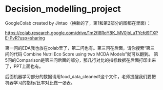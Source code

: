 # Decision_modelling_project


GoogleColab created by Jintao（换新的了，第1和第2部分的图都在里面）：

https://colab.research.google.com/drive/1m2fI8RqY8K_MV0jbLuTYcfd9TXPE-PvR?usp=sharing

第一问的EDA我也放在colab里了，第二问也有。第三问在后面，请你搜索“第三问的代码 Combine Nutri Eco Score using two MCDA Models”就可以翻到。
第5问的Comparison是第三问后面的部分，那几行对比的指标数据在后面打印出来了，PPT上面也有。


后面机器学习部分的数据请用food_data_cleaned1这个文件，老师提醒我们要把机器学习的指标/比率对比做一张表。

